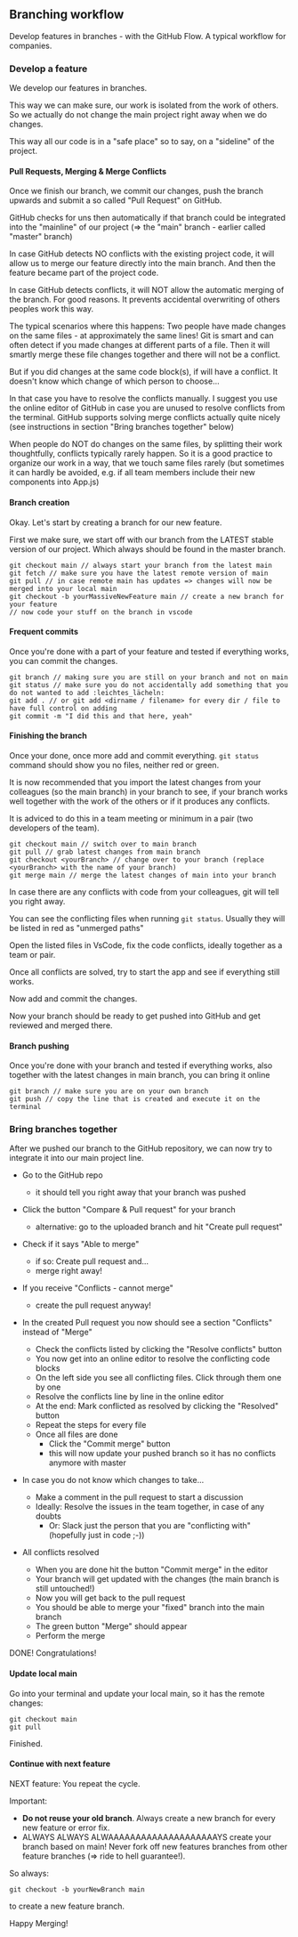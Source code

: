 ## Branching workflow

Develop features in branches - with the GitHub Flow. A typical workflow for companies.

### Develop a feature

We develop our features in branches.

This way we can make sure, our work is isolated from the work of others. So we actually do not change the main project right away when we do changes.

This way all our code is in a "safe place" so to say, on a "sideline" of the project.

#### Pull Requests, Merging & Merge Conflicts

Once we finish our branch, we commit our changes, push the branch upwards and submit a so called "Pull Request" on GitHub. 

GitHub checks for uns then automatically if that branch could be integrated into the "mainline" of our project (=> the "main" branch - earlier called "master" branch)

In case GitHub detects NO conflicts with the existing project code, it will allow us to merge our feature directly into the main branch. And then the feature became part of the project code. 

In case GitHub detects conflicts, it will NOT allow the automatic merging of the branch. For good reasons. It prevents accidental overwriting of others peoples work this way.

The typical scenarios where this happens: Two people have made changes on the same files - at approximately the same lines! Git is smart and can often detect if you made changes at different parts of a file. Then it will smartly merge these file changes together and there will not be a conflict. 

But if you did changes at the same code block(s), if will have a conflict. It doesn't know which change of which person to choose... 

In that case you have to resolve the conflicts manually. I suggest you use the online editor of GitHub in case you are unused to resolve conflicts from the terminal. GitHub supports solving merge conflicts actually quite nicely (see instructions in section "Bring branches together" below)

When people do NOT do changes on the same files, by splitting their work thoughtfully, conflicts typically rarely happen. So it is a good practice to organize our work in a way, that we touch same files rarely (but sometimes it can hardly be avoided, e.g. if all team members include their new components into App.js)

#### Branch creation

Okay. Let's start by creating a branch for our new feature.

First we make sure, we start off with our branch from the LATEST stable version of our project. Which always should be found in the master branch.

```
git checkout main // always start your branch from the latest main
git fetch // make sure you have the latest remote version of main
git pull // in case remote main has updates => changes will now be merged into your local main
git checkout -b yourMassiveNewFeature main // create a new branch for your feature
// now code your stuff on the branch in vscode
```

#### Frequent commits

Once you're done with a part of your feature and tested if everything works, you can commit the changes.

```
git branch // making sure you are still on your branch and not on main
git status // make sure you do not accidentally add something that you do not wanted to add :leichtes_lächeln:
git add . // or git add <dirname / filename> for every dir / file to have full control on adding
git commit -m "I did this and that here, yeah"
```

#### Finishing the branch

Once your done, once more add and commit everything. `git status` command should show you no files, neither red or green.

It is now recommended that you import the latest changes from your colleagues (so the main branch) in your branch to see, if your branch works well together with the work of the others or if it produces any conflicts.

It is adviced to do this in a team meeting or minimum in a pair (two developers of the team).

```
git checkout main // switch over to main branch
git pull // grab latest changes from main branch
git checkout <yourBranch> // change over to your branch (replace <yourBranch> with the name of your branch)
git merge main // merge the latest changes of main into your branch
```

In case there are any conflicts with code from your colleagues, git will tell you right away.

You can see the conflicting files when running `git status`. Usually they will be listed in red as "unmerged paths"

Open the listed files in VsCode, fix the code conflicts, ideally together as a team or pair.

Once all conflicts are solved, try to start the app and see if everything still works. 

Now add and commit the changes.

Now your branch should be ready to get pushed into GitHub and get reviewed and merged there.

#### Branch pushing

Once you're done with your branch and tested if everything works, also together with the latest changes in main branch, you can bring it online

```
git branch // make sure you are on your own branch
git push // copy the line that is created and execute it on the terminal
```

### Bring branches together

After we pushed our branch to the GitHub repository, we can now try to integrate it into our main project line.


- Go to the GitHub repo
  - it should tell you right away that your branch was pushed

- Click the button "Compare & Pull request" for your branch
  - alternative: go to the uploaded branch and hit "Create pull request"

- Check if it says "Able to merge" 
  - if so: Create pull request and...
  - merge right away!

- If you receive "Conflicts - cannot merge" 
  - create the pull request anyway!

- In the created Pull request you now should see a section "Conflicts" instead of "Merge"
  - Check the conflicts listed by clicking the "Resolve conflicts" button
  - You now get into an online editor to resolve the conflicting code blocks 
  - On the left side you see all conflicting files. Click through them one by one
  - Resolve the conflicts line by line in the online editor
  - At the end: Mark conflicted as resolved by clicking the "Resolved" button
  - Repeat the steps for every file
  - Once all files are done
    - Click the "Commit merge" button 
    - this will now update your pushed branch so it has no conflicts anymore with master

- In case you do not know which changes to take...
  - Make a comment in the pull request to start a discussion
  - Ideally: Resolve the issues in the team together, in case of any doubts
    - Or: Slack just the person that you are "conflicting with" (hopefully just in code ;-))

- All conflicts resolved
  - When you are done hit the button "Commit merge" in the editor
  - Your branch will get updated with the changes (the main branch is still untouched!)
  - Now you will get back to the pull request
  - You should be able to merge your "fixed" branch into the main branch
  - The green button "Merge" should appear
  - Perform the merge

DONE! Congratulations!


#### Update local main

Go into your terminal and update your local main, so it has the remote changes:
```
git checkout main
git pull
```

Finished.

#### Continue with next feature

NEXT feature: You repeat the cycle.

Important: 
- <b>Do not reuse your old branch</b>. Always create a new branch for every new feature or error fix.
- ALWAYS ALWAYS ALWAAAAAAAAAAAAAAAAAAAAYS create your branch based on main! Never fork off new features branches from other feature branches (=> ride to hell guarantee!).

So always:

`git checkout -b yourNewBranch main`

to create a new feature branch.

Happy Merging!
